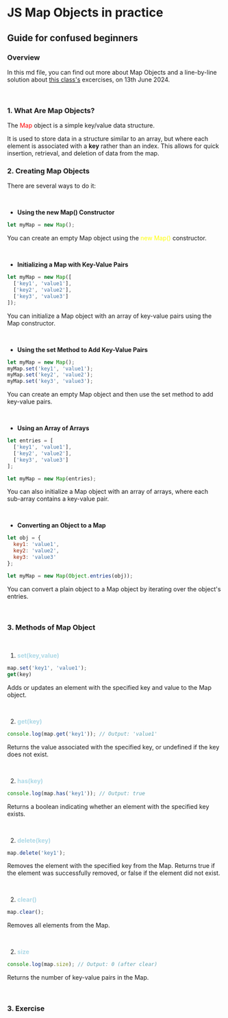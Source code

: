 # JS Map Objects in practice
## Guide for confused beginners

### **Overview**

In this md file, you can find out more about Map Objects and a line-by-line solution about [this class's](https://docs.google.com/presentation/d/1k952wYSYgexnxz9zV4EeZI6T4Zh07OBCjiUgiroWxzM/edit#slide=id.p) excercises, on 13th June 2024. 

&nbsp;

### **1. What Are Map Objects?**

The <span style="color:red">Map</span> object is a simple key/value data structure. 

It is used to store data in a structure similar to an array, but where each element is associated with a **key** rather than an index. 
This allows for quick insertion, retrieval, and deletion of data from the map.

### **2. Creating Map Objects**

There are several ways to do it:

&nbsp;

- **Using the new Map() Constructor** 

``` javascript
let myMap = new Map();
```
You can create an empty Map object using the <span style="color:yellow">new Map()</span> constructor.

&nbsp;

- **Initializing a Map with Key-Value Pairs** 

``` javascript
let myMap = new Map([
  ['key1', 'value1'],
  ['key2', 'value2'],
  ['key3', 'value3']
]);
```
You can initialize a Map object with an array of key-value pairs using the Map constructor.

&nbsp;

- **Using the set Method to Add Key-Value Pairs** 

``` javascript
let myMap = new Map();
myMap.set('key1', 'value1');
myMap.set('key2', 'value2');
myMap.set('key3', 'value3');
```
You can create an empty Map object and then use the set method to add key-value pairs.

&nbsp;

- **Using an Array of Arrays** 

``` javascript
let entries = [
  ['key1', 'value1'],
  ['key2', 'value2'],
  ['key3', 'value3']
];

let myMap = new Map(entries);
```
You can also initialize a Map object with an array of arrays, where each sub-array contains a key-value pair.

&nbsp;

- **Converting an Object to a Map** 

``` javascript
let obj = {
  key1: 'value1',
  key2: 'value2',
  key3: 'value3'
};

let myMap = new Map(Object.entries(obj));
```
You can convert a plain object to a Map object by iterating over the object's entries.

&nbsp;

### **3. Methods of Map Object**

&nbsp;

1. **<span style="color:lightblue">set(key,value)</span>**

```javascript
map.set('key1', 'value1');
get(key)
```

Adds or updates an element with the specified key and value to the Map object.

&nbsp;

2. **<span style="color:lightblue">get(key)</span>**

```javascript
console.log(map.get('key1')); // Output: 'value1'
```
Returns the value associated with the specified key, or undefined if the key does not exist.

&nbsp;

2. **<span style="color:lightblue">has(key)</span>**

```javascript
console.log(map.has('key1')); // Output: true
```
Returns a boolean indicating whether an element with the specified key exists.

&nbsp;

2. **<span style="color:lightblue">delete(key)</span>**

```javascript
map.delete('key1');
```
Removes the element with the specified key from the Map. Returns true if the element was successfully removed, or false if the element did not exist.

&nbsp;

2. **<span style="color:lightblue">clear()</span>**

```javascript
map.clear();
```
Removes all elements from the Map.

&nbsp;

2. **<span style="color:lightblue">size</span>**

```javascript
console.log(map.size); // Output: 0 (after clear)
```
Returns the number of key-value pairs in the Map.

&nbsp;

### **3. Exercise**